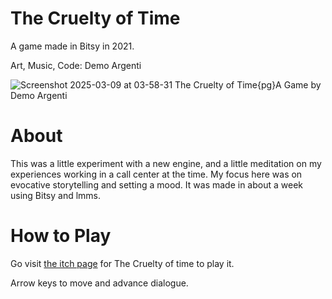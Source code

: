 # The Cruelty of Time
A game made in Bitsy in 2021. 

Art, Music, Code: Demo Argenti

![Screenshot 2025-03-09 at 03-58-31 The Cruelty of Time{pg}A Game by Demo Argenti](https://github.com/user-attachments/assets/1f05986a-3dad-4dc2-adc6-b7255d9a6196)


# About
This was a little experiment with a new engine, and a little meditation on my experiences working in a call center at the time. My focus here was on evocative storytelling and setting a mood. It was made in about a week using Bitsy and lmms.


# How to Play

Go visit [the itch page](https://demo-the-fox.itch.io/the-cruelty-of-time) for The Cruelty of time to play it.

Arrow keys to move and advance dialogue.
